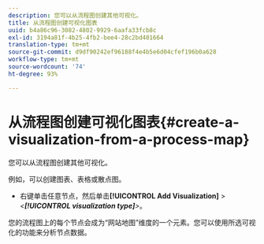 ```yaml
---
description: 您可以从流程图创建其他可视化。
title: 从流程图创建可视化图表
uuid: b4a86c96-3082-4802-9929-6aafa33fcb8c
exl-id: 3194a81f-4b25-4fb2-bee4-28c2bd401664
translation-type: tm+mt
source-git-commit: d9df90242ef96188f4e4b5e6d04cfef196b0a628
workflow-type: tm+mt
source-wordcount: '74'
ht-degree: 93%

---
```


# 从流程图创建可视化图表{#create-a-visualization-from-a-process-map}

您可以从流程图创建其他可视化。

例如，可以创建图表、表格或散点图。

* 右键单击任意节点，然后单击&#x200B;**[!UICONTROL Add Visualization]** > *&lt;**[!UICONTROL visualization type]**>*。

您的流程图上的每个节点会成为“网站地图”维度的一个元素。您可以使用所选可视化的功能来分析节点数据。

